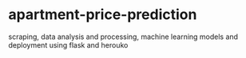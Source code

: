 # apartment-price-prediction
scraping, data analysis and processing, machine learning models and deployment using flask and herouko
